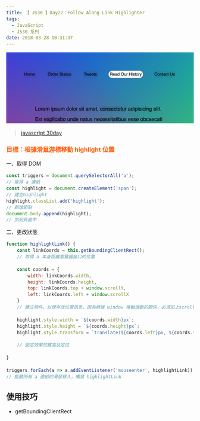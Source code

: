 ```yaml
---
title: 【 JS30 】Day22：Follow Along Link Highlighter
tags:
  - JavaScript
  - JS30 系列
date: 2018-03-28 10:31:37
---
```

![](/img/js30day/small21.jpg)

> [javascript 30day](https://javascript30.com/)

<!-- more -->

### <span style="color:#ff5900">目標：根據滑鼠游標移動 highlight 位置</span>

一、取得 DOM

```js
const triggers = document.querySelectorAll('a');
// 取得 a 連結
const highlight = document.createElement('span');
// 建立highlight
highlight.classList.add('highlight');
// 新增節點
document.body.append(highlight);
// 加到頁面中
```

二、更改狀態
```js
function highlightLink() {
    const linkCoords = this.getBoundingClientRect();
    // 取得 a 本身距離瀏覽器窗口的位置

    const coords = {
        width: linkCoords.width,
        height: linkCoords.height,
        top: linkCoords.top + window.scrollY,
        left: linkCoords.left + window.scrollX
    }
    // 建立物件，以便存放位置訊息，因為根據 window 捲軸滑動的關係，必須加上scroll移動值。

    highlight.style.width = `${coords.width}px`;
    highlight.style.height = `${coords.height}px`;
    highlight.style.transform = `translate(${coords.left}px, ${coords.top}px)`;

    // 設定效果的寬高及定位

}

triggers.forEach(a => a.addEventListener('mouseenter', highlightLink));
// 監聽所有 a 連結的滑鼠移入，觸發 highlightLink
```


## 使用技巧

- getBoundingClientRect